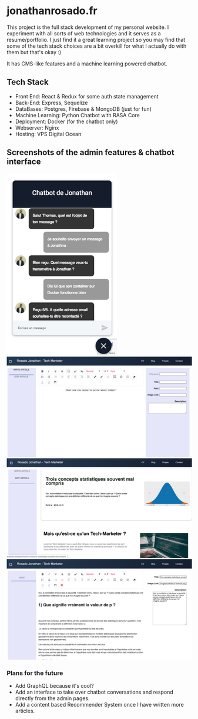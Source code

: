 # jonathanrosado.fr 

This project is the full stack development of my personal website. I experiment with all sorts of web technologies and it serves as a resume/portfolio. I just find it a great learning project so you may find that some of the tech stack choices are a bit overkill for what I actually do with them but that's okay :) 

It has CMS-like features and a machine learning powered chatbot. 

## Tech Stack

- Front End: React & Redux for some auth state management
- Back-End: Express, Sequelize
- DataBases: Postgres, Firebase & MongoDB (just for fun)
- Machine Learning: Python Chatbot with RASA Core
- Deployment: Docker (for the chatbot only)
- Webserver: Nginx
- Hosting: VPS Digital Ocean



## Screenshots of the admin features & chatbot interface
<img src="/readme_images/chatbot.jpg" width="300" />
<img src="/readme_images/RichTextEditor.jpg" width="550" />
<img src="/readme_images/SelectArticleToEdit.jpg" width="550" />
<img src="/readme_images/EditPosts.jpg" width="550" />

<!-- ![Rich Text Editor](/readme_images/RichTextEditor.jpg)
![Select Articles to Edit](/readme_images/SelectArticleToEdit.jpg)
![Post Editor](/readme_images/EditPosts.jpg) -->


### Plans for the future

- Add GraphQL because it's cool?
- Add an interface to take over chatbot conversations and respond directly from the admin pages.
- Add a content based Recommender System once I have written more articles.

